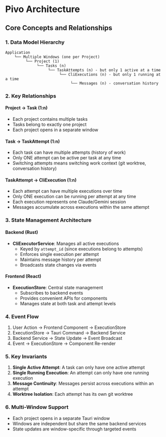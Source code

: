 # Pivo Architecture

## Core Concepts and Relationships

### 1. Data Model Hierarchy

```
Application
    └── Multiple Windows (one per Project)
         └── Project (1)
              └── Tasks (n)
                   └── TaskAttempts (n) - but only 1 active at a time
                        └── CliExecutions (n) - but only 1 running at a time
                             └── Messages (n) - conversation history
```

### 2. Key Relationships

#### Project → Task (1:n)
- Each project contains multiple tasks
- Tasks belong to exactly one project
- Each project opens in a separate window

#### Task → TaskAttempt (1:n)
- Each task can have multiple attempts (history of work)
- Only ONE attempt can be active per task at any time
- Switching attempts means switching work context (git worktree, conversation history)

#### TaskAttempt → CliExecution (1:n)
- Each attempt can have multiple executions over time
- Only ONE execution can be running per attempt at any time
- Each execution represents one Claude/Gemini session
- Messages accumulate across executions within the same attempt

### 3. State Management Architecture

#### Backend (Rust)
- **CliExecutorService**: Manages all active executions
  - Keyed by `attempt_id` (since executions belong to attempts)
  - Enforces single execution per attempt
  - Maintains message history per attempt
  - Broadcasts state changes via events

#### Frontend (React)
- **ExecutionStore**: Central state management
  - Subscribes to backend events
  - Provides convenient APIs for components
  - Manages state at both task and attempt levels

### 4. Event Flow

1. User Action → Frontend Component → ExecutionStore
2. ExecutionStore → Tauri Command → Backend Service
3. Backend Service → State Update → Event Broadcast
4. Event → ExecutionStore → Component Re-render

### 5. Key Invariants

1. **Single Active Attempt**: A task can only have one active attempt
2. **Single Running Execution**: An attempt can only have one running execution
3. **Message Continuity**: Messages persist across executions within an attempt
4. **Worktree Isolation**: Each attempt has its own git worktree

### 6. Multi-Window Support

- Each project opens in a separate Tauri window
- Windows are independent but share the same backend services
- State updates are window-specific through targeted events